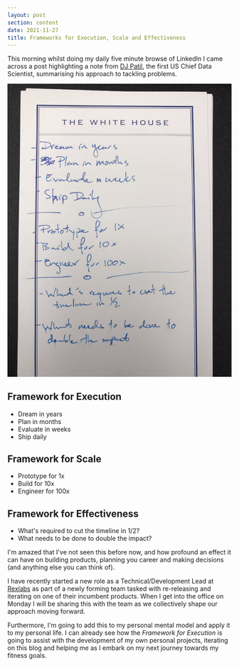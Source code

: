 ```yaml
---
layout: post
section: content
date: 2021-11-27
title: Frameworks for Execution, Scale and Effectiveness
---
```


This morning whilst doing my daily five minute browse of LinkedIn I came across a post highlighting a note from [DJ Patil](https://en.wikipedia.org/wiki/DJ_Patil), the first US Chief Data Scientist, summarising his approach to tackling problems.

![](/assets/img/dj-patil.jpg)

## Framework for Execution

* Dream in years
* Plan in months
* Evaluate in weeks
* Ship daily

## Framework for Scale

* Prototype for 1x
* Build for 10x
* Engineer for 100x

## Framework for Effectiveness

* What's required to cut the timeline in 1/2?
* What needs to be done to double the impact?

I'm amazed that I've not seen this before now, and how profound an effect it can have on building products, planning you career and making decisions (and anything else you can think of).

I have recently started a new role as a Technical/Development Lead at [Rexlabs](https://rexlabs.io) as part of a newly forming team tasked with re-releasing and iterating on one of their incumbent products.  When I get into the office on Monday I will be sharing this with the team as we collectively shape our approach moving forward.

Furthermore, I'm going to add this to my personal mental model and apply it to my personal life. I can already see how the _Framework for Execution_ is going to assist with the development of my own personal projects, iterating on this blog and helping me as I embark on my next journey towards my fitness goals.
